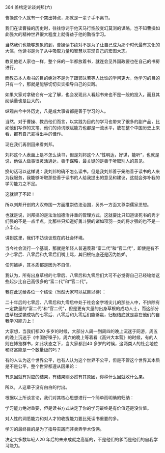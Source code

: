 364 盖棺定论谈刘邦(六)



曹操这个人就有一个突出特点，那就是一辈子手不离书。

我们在读曹操的历史时，往往惊诧于他天马行空般变幻莫测的谋略，岂不知曹操如此强大的精神世界很大程度上就得益于他的勤奋学习。

当然我们也能够想象的到，曹操读书绝对不是为了让自己成为那个时代最有文化的大儒，他读书是为了从中吸取力量和智慧以实现自己的宏图大志。

教员他老人家也一样，整个床的一半都放着书，就连会见外国政要也在自己的书房进行。

而教员本人看书的目的绝对不是为了跟郭沫若等人比谁的学问更大，他学习的目的只有一个，那就是能够切切实实指导自己的实践。

如果大家对拿破仑有一定了解，也会发现此人看起书来也不是一般的投入，而且其阅读量也是巨大的。



纵观古今中外历史，凡是成大事者都是善于学习的人。

当然，对于曹操、教员他们而言，以实践为目的的学习也带来了很多的副产品，比如他们写作的文笔、他们的诗词歌赋能力也都是一流水平，放在整个中国历史上来看，都有自己拿得出手的佳作。

现在我们再倒回来看刘邦。



刘邦这个人表面上是不怎么读书，但是刘邦这个人“性明达，好谋，能听”，也就是说，他做人做事很灵活通达，善于谋略，最关键的是善于听取别人的意见。

换句话可以这样说：我刘邦的确不怎么读书，但是我刘邦善于笼络善于读书的人来为我服务，我能够听取那些善于读书的人给我提出的意见和建议，这就会弥补我的学习能力之不足。

这就很了不起！

所以刘邦开创的大汉帝国一方面推崇依法治国，另外一方面又尊崇儒家思想。

也就是说，刘邦搞的是法治加德治并重的管理方式，这就要比只知道读死书的秀才们强的不是一点半点，比那些只知道好勇斗狠的诸如项羽一类的将才强的也不是一点半点。



讲到这里，我们不妨谈谈现在的社会环境。

当今社会流行一个基调，那就是年轻人普遍羡慕“富二代”和“官二代”，即使是有不少七零后、八零后和九零后们嘴上骂，其归根结底还是因为嫉妒。

任何嫉妒，其本质都是因为不自信。

我认为，所有出身草根的七零后、八零后和九零后们大可不必觉得自己已经输给这些起步比自己高很多的“富二代”和“官二代”。

我在此送给各位一个结论（当然大家可以拭目以待）：

二十年后的七零后、八零后和九零后中处于社会金字塔尖儿的那些人中，不排除有一定数量的“富二代”和“官二代”，但是更有大量的出身草根的成功人士，而这部分由草根逆袭成功的七零后、八零后和九零后们能够赢，归根结底就是赢在他们的自我学习能力上！



大家想，当我们都20 多岁的时候，大部分人周一到周四的晚上沉迷于网游，周五的晚上沉迷于《中国好嗓子》，周六的晚上等着看《高兴大本营》的时候，有的人则在博览群书，如此状态之下，当大家都到40 多岁的时候，这两类人的社会地位和财富能是一个数量级的吗？

有的人认为这个世界公平，也有人认为这个世界不公平，但是不管这个世界其本质是不是公平，整个世界都遵从因果论：

有原因就有对应的结果，有结果则必然有其原因，你种什么因就收什么果。

所以，人这辈子没有白白的付出。



根据以上所谈言论，我们对其核心思想进行一个简单而明确的归纳：

学习能力绝对重要，但是读书方式决定了你的学习最终是有价值还是没价值。

对人性的洞悉能力和对人才的收拢能力要比死读书重要的多。

学习的最终目的是为了指导实践而非卖弄学术伎俩。

决定大多数年轻人20 年后的未来成就之高低的，不是他们的爹而是他们的自我学习能力。

